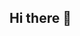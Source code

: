## Hi there 👋

<!--
**johnbiswas/johnbiswas** is a ✨ _special_ ✨ repository because its `README.md` (this file) appears on your GitHub profile.

Hello!

I am John Biswas, a graduate student at Columbia SEAS. I am studying Mechanical Engineering with a concentration in Energy Systems. Some courses that I have taken are Energy Sources & Conversion, Energy Economics & Optimization, Sustainable manufacturing, Fluid Mechanics, Advance Heat Transfer and Carbon Sequestration. I hope these courses give me foundation that I need to become an energy focused engineer that can work towards a future that is clean and energy abundant.
